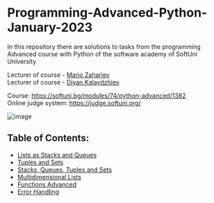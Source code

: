 # Programming-Advanced-Python-January-2023
In this repository there are solutions to tasks from the programming Advanced course with Python of the software academy of SoftUni University 

Lecturer of course - [Mario Zahariev](https://www.linkedin.com/in/mario-zahariev-753a7b202/)
<br>
Lecturer of course - [Diyan Kalaydzhiev](https://github.com/DiyanKalaydzhiev23)

Course: https://softuni.bg/modules/74/python-advanced/1382
<br>
Online judge system: https://judge.softuni.org/

![image](https://user-images.githubusercontent.com/68993494/185683680-bcfefe65-88fb-4192-b0b2-ff9130c39487.png)

## Table of Contents:

- [Lists as Stacks and Queues](https://github.com/AleksKostadinov/Programming-Advanced-Python-January-2023/tree/main/lists_as_stacks_and_queues)
- [Tuples and Sets](https://github.com/AleksKostadinov/Programming-Advanced-Python-January-2023/tree/main/tuples_and_sets)
- [Stacks, Queues, Tuples and Sets](https://github.com/AleksKostadinov/Programming-Advanced-Python-January-2023/tree/main/stacks_queues_tuples_and_sets)
- [Multidimensional Lists](https://github.com/AleksKostadinov/Programming-Advanced-Python-January-2023/tree/main/multidimensional_lists)
- [Functions Advanced](https://github.com/AleksKostadinov/Programming-Advanced-Python-January-2023/tree/main/functions_advanced)
- [Error Handling](https://github.com/AleksKostadinov/Programming-Advanced-Python-January-2023/tree/main/error_handling)
